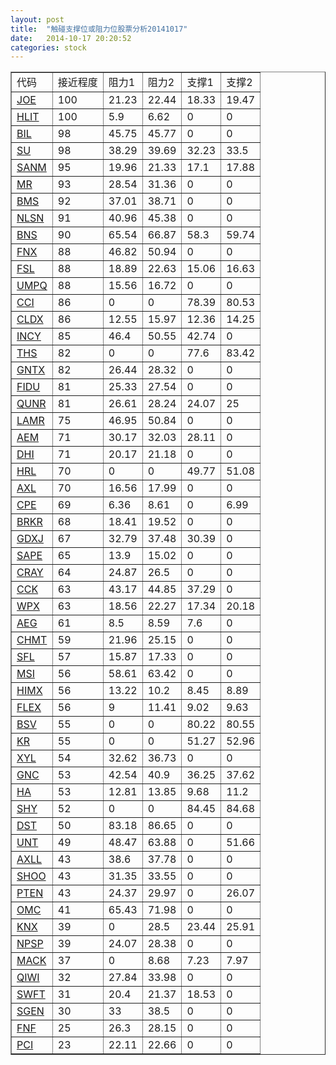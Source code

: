 ```yaml
---
layout: post
title:  "触碰支撑位或阻力位股票分析20141017"
date:   2014-10-17 20:20:52
categories: stock
---
```

<table border="1">
 <tr>
 <td>代码</td>
 <td>接近程度</td>
 <td>阻力1</td>
 <td>阻力2</td>
 <td>支撑1</td>
 <td>支撑2</td>
</tr>
  <tr>
  <td><a href="http://stock.finance.sina.com.cn/usstock/quotes/JOE.html" target="_blank">JOE</a></td><td>100</td><td>21.23</td><td>22.44</td><td>18.33</td><td>19.47</td></tr>
  <tr>
  <td><a href="http://stock.finance.sina.com.cn/usstock/quotes/HLIT.html" target="_blank">HLIT</a></td><td>100</td><td>5.9</td><td>6.62</td><td>0</td><td>0</td></tr>
  <tr>
  <td><a href="http://stock.finance.sina.com.cn/usstock/quotes/BIL.html" target="_blank">BIL</a></td><td>98</td><td>45.75</td><td>45.77</td><td>0</td><td>0</td></tr>
  <tr>
  <td><a href="http://stock.finance.sina.com.cn/usstock/quotes/SU.html" target="_blank">SU</a></td><td>98</td><td>38.29</td><td>39.69</td><td>32.23</td><td>33.5</td></tr>
  <tr>
  <td><a href="http://stock.finance.sina.com.cn/usstock/quotes/SANM.html" target="_blank">SANM</a></td><td>95</td><td>19.96</td><td>21.33</td><td>17.1</td><td>17.88</td></tr>
  <tr>
  <td><a href="http://stock.finance.sina.com.cn/usstock/quotes/MR.html" target="_blank">MR</a></td><td>93</td><td>28.54</td><td>31.36</td><td>0</td><td>0</td></tr>
  <tr>
  <td><a href="http://stock.finance.sina.com.cn/usstock/quotes/BMS.html" target="_blank">BMS</a></td><td>92</td><td>37.01</td><td>38.71</td><td>0</td><td>0</td></tr>
  <tr>
  <td><a href="http://stock.finance.sina.com.cn/usstock/quotes/NLSN.html" target="_blank">NLSN</a></td><td>91</td><td>40.96</td><td>45.38</td><td>0</td><td>0</td></tr>
  <tr>
  <td><a href="http://stock.finance.sina.com.cn/usstock/quotes/BNS.html" target="_blank">BNS</a></td><td>90</td><td>65.54</td><td>66.87</td><td>58.3</td><td>59.74</td></tr>
  <tr>
  <td><a href="http://stock.finance.sina.com.cn/usstock/quotes/FNX.html" target="_blank">FNX</a></td><td>88</td><td>46.82</td><td>50.94</td><td>0</td><td>0</td></tr>
  <tr>
  <td><a href="http://stock.finance.sina.com.cn/usstock/quotes/FSL.html" target="_blank">FSL</a></td><td>88</td><td>18.89</td><td>22.63</td><td>15.06</td><td>16.63</td></tr>
  <tr>
  <td><a href="http://stock.finance.sina.com.cn/usstock/quotes/UMPQ.html" target="_blank">UMPQ</a></td><td>88</td><td>15.56</td><td>16.72</td><td>0</td><td>0</td></tr>
  <tr>
  <td><a href="http://stock.finance.sina.com.cn/usstock/quotes/CCI.html" target="_blank">CCI</a></td><td>86</td><td>0</td><td>0</td><td>78.39</td><td>80.53</td></tr>
  <tr>
  <td><a href="http://stock.finance.sina.com.cn/usstock/quotes/CLDX.html" target="_blank">CLDX</a></td><td>86</td><td>12.55</td><td>15.97</td><td>12.36</td><td>14.25</td></tr>
  <tr>
  <td><a href="http://stock.finance.sina.com.cn/usstock/quotes/INCY.html" target="_blank">INCY</a></td><td>85</td><td>46.4</td><td>50.55</td><td>42.74</td><td>0</td></tr>
  <tr>
  <td><a href="http://stock.finance.sina.com.cn/usstock/quotes/THS.html" target="_blank">THS</a></td><td>82</td><td>0</td><td>0</td><td>77.6</td><td>83.42</td></tr>
  <tr>
  <td><a href="http://stock.finance.sina.com.cn/usstock/quotes/GNTX.html" target="_blank">GNTX</a></td><td>82</td><td>26.44</td><td>28.32</td><td>0</td><td>0</td></tr>
  <tr>
  <td><a href="http://stock.finance.sina.com.cn/usstock/quotes/FIDU.html" target="_blank">FIDU</a></td><td>81</td><td>25.33</td><td>27.54</td><td>0</td><td>0</td></tr>
  <tr>
  <td><a href="http://stock.finance.sina.com.cn/usstock/quotes/QUNR.html" target="_blank">QUNR</a></td><td>81</td><td>26.61</td><td>28.24</td><td>24.07</td><td>25</td></tr>
  <tr>
  <td><a href="http://stock.finance.sina.com.cn/usstock/quotes/LAMR.html" target="_blank">LAMR</a></td><td>75</td><td>46.95</td><td>50.84</td><td>0</td><td>0</td></tr>
  <tr>
  <td><a href="http://stock.finance.sina.com.cn/usstock/quotes/AEM.html" target="_blank">AEM</a></td><td>71</td><td>30.17</td><td>32.03</td><td>28.11</td><td>0</td></tr>
  <tr>
  <td><a href="http://stock.finance.sina.com.cn/usstock/quotes/DHI.html" target="_blank">DHI</a></td><td>71</td><td>20.17</td><td>21.18</td><td>0</td><td>0</td></tr>
  <tr>
  <td><a href="http://stock.finance.sina.com.cn/usstock/quotes/HRL.html" target="_blank">HRL</a></td><td>70</td><td>0</td><td>0</td><td>49.77</td><td>51.08</td></tr>
  <tr>
  <td><a href="http://stock.finance.sina.com.cn/usstock/quotes/AXL.html" target="_blank">AXL</a></td><td>70</td><td>16.56</td><td>17.99</td><td>0</td><td>0</td></tr>
  <tr>
  <td><a href="http://stock.finance.sina.com.cn/usstock/quotes/CPE.html" target="_blank">CPE</a></td><td>69</td><td>6.36</td><td>8.61</td><td>0</td><td>6.99</td></tr>
  <tr>
  <td><a href="http://stock.finance.sina.com.cn/usstock/quotes/BRKR.html" target="_blank">BRKR</a></td><td>68</td><td>18.41</td><td>19.52</td><td>0</td><td>0</td></tr>
  <tr>
  <td><a href="http://stock.finance.sina.com.cn/usstock/quotes/GDXJ.html" target="_blank">GDXJ</a></td><td>67</td><td>32.79</td><td>37.48</td><td>30.39</td><td>0</td></tr>
  <tr>
  <td><a href="http://stock.finance.sina.com.cn/usstock/quotes/SAPE.html" target="_blank">SAPE</a></td><td>65</td><td>13.9</td><td>15.02</td><td>0</td><td>0</td></tr>
  <tr>
  <td><a href="http://stock.finance.sina.com.cn/usstock/quotes/CRAY.html" target="_blank">CRAY</a></td><td>64</td><td>24.87</td><td>26.5</td><td>0</td><td>0</td></tr>
  <tr>
  <td><a href="http://stock.finance.sina.com.cn/usstock/quotes/CCK.html" target="_blank">CCK</a></td><td>63</td><td>43.17</td><td>44.85</td><td>37.29</td><td>0</td></tr>
  <tr>
  <td><a href="http://stock.finance.sina.com.cn/usstock/quotes/WPX.html" target="_blank">WPX</a></td><td>63</td><td>18.56</td><td>22.27</td><td>17.34</td><td>20.18</td></tr>
  <tr>
  <td><a href="http://stock.finance.sina.com.cn/usstock/quotes/AEG.html" target="_blank">AEG</a></td><td>61</td><td>8.5</td><td>8.59</td><td>7.6</td><td>0</td></tr>
  <tr>
  <td><a href="http://stock.finance.sina.com.cn/usstock/quotes/CHMT.html" target="_blank">CHMT</a></td><td>59</td><td>21.96</td><td>25.15</td><td>0</td><td>0</td></tr>
  <tr>
  <td><a href="http://stock.finance.sina.com.cn/usstock/quotes/SFL.html" target="_blank">SFL</a></td><td>57</td><td>15.87</td><td>17.33</td><td>0</td><td>0</td></tr>
  <tr>
  <td><a href="http://stock.finance.sina.com.cn/usstock/quotes/MSI.html" target="_blank">MSI</a></td><td>56</td><td>58.61</td><td>63.42</td><td>0</td><td>0</td></tr>
  <tr>
  <td><a href="http://stock.finance.sina.com.cn/usstock/quotes/HIMX.html" target="_blank">HIMX</a></td><td>56</td><td>13.22</td><td>10.2</td><td>8.45</td><td>8.89</td></tr>
  <tr>
  <td><a href="http://stock.finance.sina.com.cn/usstock/quotes/FLEX.html" target="_blank">FLEX</a></td><td>56</td><td>9</td><td>11.41</td><td>9.02</td><td>9.63</td></tr>
  <tr>
  <td><a href="http://stock.finance.sina.com.cn/usstock/quotes/BSV.html" target="_blank">BSV</a></td><td>55</td><td>0</td><td>0</td><td>80.22</td><td>80.55</td></tr>
  <tr>
  <td><a href="http://stock.finance.sina.com.cn/usstock/quotes/KR.html" target="_blank">KR</a></td><td>55</td><td>0</td><td>0</td><td>51.27</td><td>52.96</td></tr>
  <tr>
  <td><a href="http://stock.finance.sina.com.cn/usstock/quotes/XYL.html" target="_blank">XYL</a></td><td>54</td><td>32.62</td><td>36.73</td><td>0</td><td>0</td></tr>
  <tr>
  <td><a href="http://stock.finance.sina.com.cn/usstock/quotes/GNC.html" target="_blank">GNC</a></td><td>53</td><td>42.54</td><td>40.9</td><td>36.25</td><td>37.62</td></tr>
  <tr>
  <td><a href="http://stock.finance.sina.com.cn/usstock/quotes/HA.html" target="_blank">HA</a></td><td>53</td><td>12.81</td><td>13.85</td><td>9.68</td><td>11.2</td></tr>
  <tr>
  <td><a href="http://stock.finance.sina.com.cn/usstock/quotes/SHY.html" target="_blank">SHY</a></td><td>52</td><td>0</td><td>0</td><td>84.45</td><td>84.68</td></tr>
  <tr>
  <td><a href="http://stock.finance.sina.com.cn/usstock/quotes/DST.html" target="_blank">DST</a></td><td>50</td><td>83.18</td><td>86.65</td><td>0</td><td>0</td></tr>
  <tr>
  <td><a href="http://stock.finance.sina.com.cn/usstock/quotes/UNT.html" target="_blank">UNT</a></td><td>49</td><td>48.47</td><td>63.88</td><td>0</td><td>51.66</td></tr>
  <tr>
  <td><a href="http://stock.finance.sina.com.cn/usstock/quotes/AXLL.html" target="_blank">AXLL</a></td><td>43</td><td>38.6</td><td>37.78</td><td>0</td><td>0</td></tr>
  <tr>
  <td><a href="http://stock.finance.sina.com.cn/usstock/quotes/SHOO.html" target="_blank">SHOO</a></td><td>43</td><td>31.35</td><td>33.55</td><td>0</td><td>0</td></tr>
  <tr>
  <td><a href="http://stock.finance.sina.com.cn/usstock/quotes/PTEN.html" target="_blank">PTEN</a></td><td>43</td><td>24.37</td><td>29.97</td><td>0</td><td>26.07</td></tr>
  <tr>
  <td><a href="http://stock.finance.sina.com.cn/usstock/quotes/OMC.html" target="_blank">OMC</a></td><td>41</td><td>65.43</td><td>71.98</td><td>0</td><td>0</td></tr>
  <tr>
  <td><a href="http://stock.finance.sina.com.cn/usstock/quotes/KNX.html" target="_blank">KNX</a></td><td>39</td><td>0</td><td>28.5</td><td>23.44</td><td>25.91</td></tr>
  <tr>
  <td><a href="http://stock.finance.sina.com.cn/usstock/quotes/NPSP.html" target="_blank">NPSP</a></td><td>39</td><td>24.07</td><td>28.38</td><td>0</td><td>0</td></tr>
  <tr>
  <td><a href="http://stock.finance.sina.com.cn/usstock/quotes/MACK.html" target="_blank">MACK</a></td><td>37</td><td>0</td><td>8.68</td><td>7.23</td><td>7.97</td></tr>
  <tr>
  <td><a href="http://stock.finance.sina.com.cn/usstock/quotes/QIWI.html" target="_blank">QIWI</a></td><td>32</td><td>27.84</td><td>33.98</td><td>0</td><td>0</td></tr>
  <tr>
  <td><a href="http://stock.finance.sina.com.cn/usstock/quotes/SWFT.html" target="_blank">SWFT</a></td><td>31</td><td>20.4</td><td>21.37</td><td>18.53</td><td>0</td></tr>
  <tr>
  <td><a href="http://stock.finance.sina.com.cn/usstock/quotes/SGEN.html" target="_blank">SGEN</a></td><td>30</td><td>33</td><td>38.5</td><td>0</td><td>0</td></tr>
  <tr>
  <td><a href="http://stock.finance.sina.com.cn/usstock/quotes/FNF.html" target="_blank">FNF</a></td><td>25</td><td>26.3</td><td>28.15</td><td>0</td><td>0</td></tr>
  <tr>
  <td><a href="http://stock.finance.sina.com.cn/usstock/quotes/PCI.html" target="_blank">PCI</a></td><td>23</td><td>22.11</td><td>22.66</td><td>0</td><td>0</td></tr>
</table>

